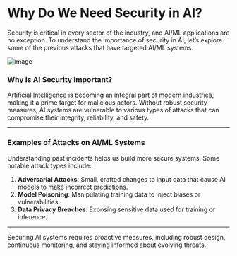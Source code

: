# Why Do We Need Security in AI?

Security is critical in every sector of the industry, and AI/ML applications are no exception. To understand the importance of security in AI, let’s explore some of the previous attacks that have targeted AI/ML systems.

![image](https://github.com/user-attachments/assets/ffea66da-ddd0-49c1-8cba-39e1c0e61ee7)

### Why is AI Security Important?

Artificial Intelligence is becoming an integral part of modern industries, making it a prime target for malicious actors. Without robust security measures, AI systems are vulnerable to various types of attacks that can compromise their integrity, reliability, and safety.

---

### Examples of Attacks on AI/ML Systems

Understanding past incidents helps us build more secure systems. Some notable attack types include:

1. **Adversarial Attacks**: Small, crafted changes to input data that cause AI models to make incorrect predictions.
2. **Model Poisoning**: Manipulating training data to inject biases or vulnerabilities.
3. **Data Privacy Breaches**: Exposing sensitive data used for training or inference.

---

Securing AI systems requires proactive measures, including robust design, continuous monitoring, and staying informed about evolving threats.
